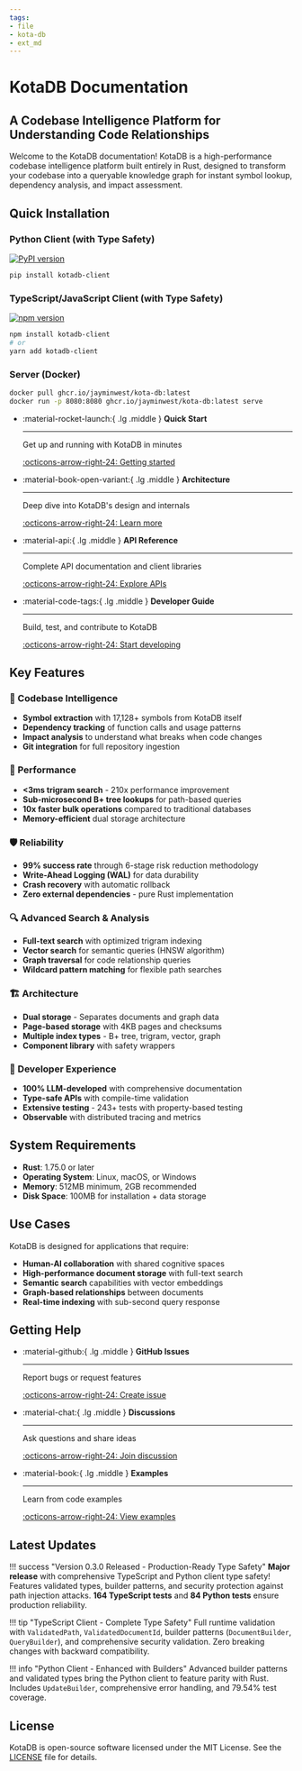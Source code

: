 ```yaml
---
tags:
- file
- kota-db
- ext_md
---
```

# KotaDB Documentation

## A Codebase Intelligence Platform for Understanding Code Relationships

Welcome to the KotaDB documentation! KotaDB is a high-performance codebase intelligence platform built entirely in Rust, designed to transform your codebase into a queryable knowledge graph for instant symbol lookup, dependency analysis, and impact assessment.

## Quick Installation

### Python Client (with Type Safety)
[![PyPI version](https://badge.fury.io/py/kotadb-client.svg)](https://pypi.org/project/kotadb-client/)
```bash
pip install kotadb-client
```

### TypeScript/JavaScript Client (with Type Safety)
[![npm version](https://img.shields.io/npm/v/kotadb-client.svg)](https://www.npmjs.com/package/kotadb-client)
```bash
npm install kotadb-client
# or
yarn add kotadb-client
```

### Server (Docker)
```bash
docker pull ghcr.io/jayminwest/kota-db:latest
docker run -p 8080:8080 ghcr.io/jayminwest/kota-db:latest serve
```

<div class="grid cards" markdown>

-   :material-rocket-launch:{ .lg .middle } **Quick Start**

    ---

    Get up and running with KotaDB in minutes

    [:octicons-arrow-right-24: Getting started](getting-started/index.md)

-   :material-book-open-variant:{ .lg .middle } **Architecture**

    ---

    Deep dive into KotaDB's design and internals

    [:octicons-arrow-right-24: Learn more](architecture/index.md)

-   :material-api:{ .lg .middle } **API Reference**

    ---

    Complete API documentation and client libraries

    [:octicons-arrow-right-24: Explore APIs](api/index.md)

-   :material-code-tags:{ .lg .middle } **Developer Guide**

    ---

    Build, test, and contribute to KotaDB

    [:octicons-arrow-right-24: Start developing](developer/index.md)

</div>

## Key Features

### 🧠 Codebase Intelligence
- **Symbol extraction** with 17,128+ symbols from KotaDB itself
- **Dependency tracking** of function calls and usage patterns
- **Impact analysis** to understand what breaks when code changes
- **Git integration** for full repository ingestion

### 🚀 Performance
- **<3ms trigram search** - 210x performance improvement
- **Sub-microsecond B+ tree lookups** for path-based queries
- **10x faster bulk operations** compared to traditional databases
- **Memory-efficient** dual storage architecture

### 🛡️ Reliability
- **99% success rate** through 6-stage risk reduction methodology
- **Write-Ahead Logging (WAL)** for data durability
- **Crash recovery** with automatic rollback
- **Zero external dependencies** - pure Rust implementation

### 🔍 Advanced Search & Analysis
- **Full-text search** with optimized trigram indexing
- **Vector search** for semantic queries (HNSW algorithm)
- **Graph traversal** for code relationship queries
- **Wildcard pattern matching** for flexible path searches

### 🏗️ Architecture
- **Dual storage** - Separates documents and graph data
- **Page-based storage** with 4KB pages and checksums
- **Multiple index types** - B+ tree, trigram, vector, graph
- **Component library** with safety wrappers

### 🔧 Developer Experience
- **100% LLM-developed** with comprehensive documentation
- **Type-safe APIs** with compile-time validation
- **Extensive testing** - 243+ tests with property-based testing
- **Observable** with distributed tracing and metrics

## System Requirements

- **Rust**: 1.75.0 or later
- **Operating System**: Linux, macOS, or Windows
- **Memory**: 512MB minimum, 2GB recommended
- **Disk Space**: 100MB for installation + data storage

## Use Cases

KotaDB is designed for applications that require:

- **Human-AI collaboration** with shared cognitive spaces
- **High-performance document storage** with full-text search
- **Semantic search** capabilities with vector embeddings
- **Graph-based relationships** between documents
- **Real-time indexing** with sub-second query response

## Getting Help

<div class="grid cards" markdown>

-   :material-github:{ .lg .middle } **GitHub Issues**

    ---

    Report bugs or request features

    [:octicons-arrow-right-24: Create issue](https://github.com/jayminwest/kota-db/issues)

-   :material-chat:{ .lg .middle } **Discussions**

    ---

    Ask questions and share ideas

    [:octicons-arrow-right-24: Join discussion](https://github.com/jayminwest/kota-db/discussions)

-   :material-book:{ .lg .middle } **Examples**

    ---

    Learn from code examples

    [:octicons-arrow-right-24: View examples](https://github.com/jayminwest/kota-db/tree/main/examples)

</div>

## Latest Updates

!!! success "Version 0.3.0 Released - Production-Ready Type Safety"
    **Major release** with comprehensive TypeScript and Python client type safety! Features validated types, builder patterns, and security protection against path injection attacks. **164 TypeScript tests** and **84 Python tests** ensure production reliability.

!!! tip "TypeScript Client - Complete Type Safety"
    Full runtime validation with `ValidatedPath`, `ValidatedDocumentId`, builder patterns (`DocumentBuilder`, `QueryBuilder`), and comprehensive security validation. Zero breaking changes with backward compatibility.

!!! info "Python Client - Enhanced with Builders"
    Advanced builder patterns and validated types bring the Python client to feature parity with Rust. Includes `UpdateBuilder`, comprehensive error handling, and 79.54% test coverage.

## License

KotaDB is open-source software licensed under the MIT License. See the [LICENSE](https://github.com/jayminwest/kota-db/blob/main/LICENSE) file for details.